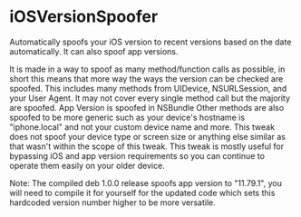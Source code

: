 # iOSVersionSpoofer
 Automatically spoofs your iOS version to recent versions based on the date automatically. It can also spoof app versions.

 It is made in a way to spoof as many method/function calls as possible, in short this means that more way the ways the version can be checked are spoofed.
 This includes many methods from UIDevice, NSURLSession, and your User Agent.
 It may not cover every single method call but the majority are spoofed.
 App Version is spoofed in NSBundle
 Other methods are also spoofed to be more generic such as your device's hostname is "iphone.local" and not your custom device name and more.
 This tweak does not spoof your device type or screen size or anything else similar as that wasn't within the scope of this tweak.
 This tweak is mostly useful for bypassing iOS and app version requirements so you can continue to operate them easily on your older device.

 Note: The compiled deb 1.0.0 release spoofs app version to "11.79.1", you will need to compile it for yourself for the updated code which sets this hardcoded version number higher to be more versatile.
